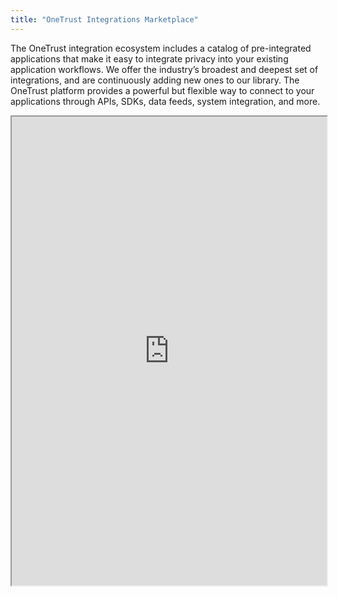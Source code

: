 ```yaml
---
title: "OneTrust Integrations Marketplace"
---
```


The OneTrust integration ecosystem includes a catalog of pre-integrated applications that make it easy to integrate privacy into your existing application workflows. We offer the industry’s broadest and deepest set of integrations, and are continuously adding new ones to our library. The OneTrust platform provides a powerful but flexible way to connect to your applications through APIs, SDKs, data feeds, system integration, and more.

<iframe height="750" width="100%" src="https://ewelton.github.io/ktest/wiki.html#OneTrust%20Integrations%20Marketplace"></iframe>
